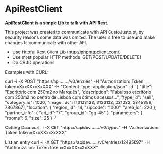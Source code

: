 # ApiRestClient

**ApiRestClient is a simple Lib to talk with API Rest.**
<p>
This project was created to communicate with API CustoJusto.pt, by security reasons some data was omited.
The user is free to use and make changes to communicate with other API.</p>

  - Use Httpful Rest Client Lib (http://phphttpclient.com/)
  - Use most popular HTTP methods (GET/POST/UPDATE/DELETE)
  - Do CRUD operations

Examples with CURL:

curl -i -X POST "https://api......./v0/entries" -H "Authorization: Token token=XxxXXxxXxXXX" -H "Content-Type: application/json" -d '
{
    "title": "Escritório com 250m2 no Marquês",
    "description": "Fabuloso escritório com 250m2 no centro de Lisboa com ótimos acessos...",
    "type_id": "sell",
    "category_id": 1020,
    "image_ids": [13123123, 3123123, 231232, 2345356, 7867867],
    "location": {
        "region_id": 14,
        "zipcode": "1000",
        "area_id": 220
    },
    "partner_info": {
        "ad_id": "7",
        "group_id": "gg-45"
    },
    "parameters": {
        "rooms": 6,
        "size": 25
    }
}'

Getting Data
curl -i -X GET "https://apidev......./v0/types" -H "Authorization: Token token=XxxXXxxXxXXX"

List an entry
curl -i -X GET  "https://apidev....../v0/entries/12495697" -H "Authorization: Token token=XxxXXxxXxXXX"
